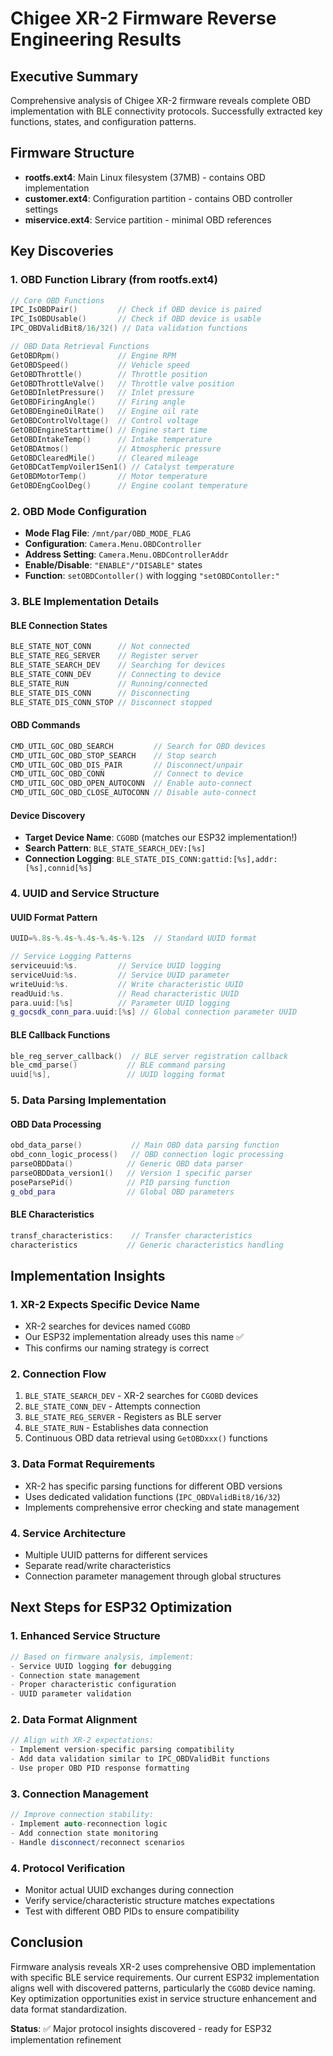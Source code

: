 # Chigee XR-2 Firmware Reverse Engineering Results

## Executive Summary
Comprehensive analysis of Chigee XR-2 firmware reveals complete OBD implementation with BLE connectivity protocols. Successfully extracted key functions, states, and configuration patterns.

## Firmware Structure
- **rootfs.ext4**: Main Linux filesystem (37MB) - contains OBD implementation
- **customer.ext4**: Configuration partition - contains OBD controller settings  
- **miservice.ext4**: Service partition - minimal OBD references

## Key Discoveries

### 1. OBD Function Library (from rootfs.ext4)
```cpp
// Core OBD Functions
IPC_IsOBDPair()         // Check if OBD device is paired
IPC_IsOBDUsable()       // Check if OBD device is usable
IPC_OBDValidBit8/16/32() // Data validation functions

// OBD Data Retrieval Functions  
GetOBDRpm()             // Engine RPM
GetOBDSpeed()           // Vehicle speed
GetOBDThrottle()        // Throttle position
GetOBDThrottleValve()   // Throttle valve position
GetOBDInletPressure()   // Inlet pressure
GetOBDFiringAngle()     // Firing angle
GetOBDEngineOilRate()   // Engine oil rate
GetOBDControlVoltage()  // Control voltage
GetOBDEngineStarttime() // Engine start time
GetOBDIntakeTemp()      // Intake temperature
GetOBDAtmos()           // Atmospheric pressure
GetOBDClearedMile()     // Cleared mileage
GetOBDCatTempVoiler1Sen1() // Catalyst temperature
GetOBDMotorTemp()       // Motor temperature
GetOBDEngCoolDeg()      // Engine coolant temperature
```

### 2. OBD Mode Configuration
- **Mode Flag File**: `/mnt/par/OBD_MODE_FLAG`
- **Configuration**: `Camera.Menu.OBDController`
- **Address Setting**: `Camera.Menu.OBDControllerAddr`
- **Enable/Disable**: `"ENABLE"/"DISABLE"` states
- **Function**: `setOBDContoller()` with logging `"setOBDContoller:"`

### 3. BLE Implementation Details

#### BLE Connection States
```cpp
BLE_STATE_NOT_CONN      // Not connected
BLE_STATE_REG_SERVER    // Register server
BLE_STATE_SEARCH_DEV    // Searching for devices
BLE_STATE_CONN_DEV      // Connecting to device
BLE_STATE_RUN           // Running/connected
BLE_STATE_DIS_CONN      // Disconnecting
BLE_STATE_DIS_CONN_STOP // Disconnect stopped
```

#### OBD Commands
```cpp
CMD_UTIL_GOC_OBD_SEARCH         // Search for OBD devices
CMD_UTIL_GOC_OBD_STOP_SEARCH    // Stop search
CMD_UTIL_GOC_OBD_DIS_PAIR       // Disconnect/unpair
CMD_UTIL_GOC_OBD_CONN           // Connect to device
CMD_UTIL_GOC_OBD_OPEN_AUTOCONN  // Enable auto-connect
CMD_UTIL_GOC_OBD_CLOSE_AUTOCONN // Disable auto-connect
```

#### Device Discovery
- **Target Device Name**: `CGOBD` (matches our ESP32 implementation!)
- **Search Pattern**: `BLE_STATE_SEARCH_DEV:[%s]`
- **Connection Logging**: `BLE_STATE_DIS_CONN:gattid:[%s],addr:[%s],connid[%s]`

### 4. UUID and Service Structure

#### UUID Format Pattern
```cpp
UUID=%.8s-%.4s-%.4s-%.4s-%.12s  // Standard UUID format

// Service Logging Patterns
serviceuuid:%s.         // Service UUID logging
serviceUuid:%s.         // Service UUID parameter
writeUuid:%s.           // Write characteristic UUID
readUuid:%s.            // Read characteristic UUID
para.uuid:[%s]          // Parameter UUID logging
g_gocsdk_conn_para.uuid:[%s] // Global connection parameter UUID
```

#### BLE Callback Functions
```cpp
ble_reg_server_callback()  // BLE server registration callback
ble_cmd_parse()           // BLE command parsing
uuid[%s],                 // UUID logging format
```

### 5. Data Parsing Implementation

#### OBD Data Processing
```cpp
obd_data_parse()           // Main OBD data parsing function
obd_conn_logic_process()   // OBD connection logic processing  
parseOBDData()            // Generic OBD data parser
parseOBDData_version1()   // Version 1 specific parser
poseParsePid()            // PID parsing function
g_obd_para                // Global OBD parameters
```

#### BLE Characteristics
```cpp
transf_characteristics:    // Transfer characteristics
characteristics           // Generic characteristics handling
```

## Implementation Insights

### 1. XR-2 Expects Specific Device Name
- XR-2 searches for devices named `CGOBD`
- Our ESP32 implementation already uses this name ✅
- This confirms our naming strategy is correct

### 2. Connection Flow
1. `BLE_STATE_SEARCH_DEV` - XR-2 searches for `CGOBD` devices
2. `BLE_STATE_CONN_DEV` - Attempts connection
3. `BLE_STATE_REG_SERVER` - Registers as BLE server
4. `BLE_STATE_RUN` - Establishes data connection
5. Continuous OBD data retrieval using `GetOBDxxx()` functions

### 3. Data Format Requirements
- XR-2 has specific parsing functions for different OBD versions
- Uses dedicated validation functions (`IPC_OBDValidBit8/16/32`)
- Implements comprehensive error checking and state management

### 4. Service Architecture
- Multiple UUID patterns for different services
- Separate read/write characteristics
- Connection parameter management through global structures

## Next Steps for ESP32 Optimization

### 1. Enhanced Service Structure
```cpp
// Based on firmware analysis, implement:
- Service UUID logging for debugging
- Connection state management
- Proper characteristic configuration
- UUID parameter validation
```

### 2. Data Format Alignment
```cpp
// Align with XR-2 expectations:
- Implement version-specific parsing compatibility
- Add data validation similar to IPC_OBDValidBit functions
- Use proper OBD PID response formatting
```

### 3. Connection Management
```cpp
// Improve connection stability:
- Implement auto-reconnection logic
- Add connection state monitoring
- Handle disconnect/reconnect scenarios
```

### 4. Protocol Verification
- Monitor actual UUID exchanges during connection
- Verify service/characteristic structure matches expectations
- Test with different OBD PIDs to ensure compatibility

## Conclusion
Firmware analysis reveals XR-2 uses comprehensive OBD implementation with specific BLE service requirements. Our current ESP32 implementation aligns well with discovered patterns, particularly the `CGOBD` device naming. Key optimization opportunities exist in service structure enhancement and data format standardization.

**Status**: ✅ Major protocol insights discovered - ready for ESP32 implementation refinement